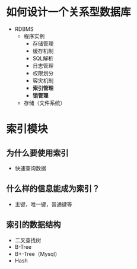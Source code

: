 # 如何设计一个关系型数据库

* RDBMS  
  * 程序实例
    * 存储管理
    * 缓存机制
    * SQL解析
    * 日志管理
    * 权限划分
    * 容灾机制
    * **索引管理**
    * **锁管理**
  *  存储（文件系统）

# 索引模块

## 为什么要使用索引

* 快速查询数据

## 什么样的信息能成为索引？

* 主键，唯一键，普通键等

## 索引的数据结构

* 二叉查找树
* B-Tree
* B+-Tree（Mysql）
* Hash











